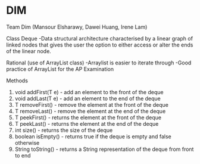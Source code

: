 # DIM
Team Dim (Mansour Elsharawy, Dawei Huang, Irene Lam)

Class Deque
-Data structural architecture characterised by a linear graph of linked nodes that gives
the user the option to either access or alter the ends of the linear node.

Rational (use of ArrayList<T> class)
-Arraylist<T> is easier to iterate through
-Good practice of ArrayList<T> for the AP Examination

Methods
1) void addFirst(T e) - add an element to the front of the deque
2) void addLast(T e) - add an element to the end of the deque
3) T removeFirst() - remove the element at the front of the deque
4) T removeLast() - remove the element at the end of the deque
5) T peekFirst() - returns the element at the front of the deque
6) T peekLast() - returns the element at the end of the deque
7) int size() - returns the size of the deque
8) boolean isEmpty() - returns true if the deque is empty and false otherwise
9) String toString() - returns a String representation of the deque from front to end
